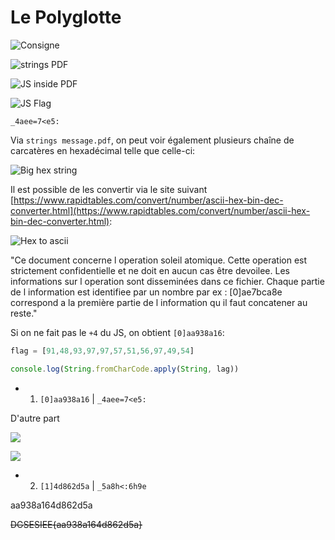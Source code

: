 # Le Polyglotte​

![Consigne](img/consigne.png)

![strings PDF](img/strings_PDF.png)

![JS inside PDF](img/js_PDF.png)

![JS Flag](img/js_pdf_flag.png)

`_4aee=7<e5:`


Via `strings message.pdf`, on peut voir également plusieurs chaîne de carcatères en hexadécimal telle que celle-ci: 

![Big hex string](img/bighex.png)

Il est possible de les convertir via le site suivant [https://www.rapidtables.com/convert/number/ascii-hex-bin-dec-converter.html](https://www.rapidtables.com/convert/number/ascii-hex-bin-dec-converter.html):

![Hex to ascii](img/hex_to_ascii.png)

"Ce document concerne l operation soleil atomique.
Cette operation est strictement confidentielle et ne doit en aucun cas être devoilee. 
Les informations sur l operation sont disseminées dans ce fichier.
Chaque partie de l information est identifiee par un nombre par ex : 
[0]ae7bca8e correspond a la première partie de l information qu il faut concatener au reste."

Si on ne fait pas le `+4` du JS, on obtient `[0]aa938a16`:

```js
flag = [91,48,93,97,97,57,51,56,97,49,54]

console.log(String.fromCharCode.apply(String, lag))
```

- 1. `[0]aa938a16` | `_4aee=7<e5:`

D'autre part

![](img/third.png)

![](img/second.png)


- 2. `[1]4d862d5a` | `_5a8h<:6h9e`

aa938a164d862d5a


~~DGSESIEE{aa938a164d862d5a}~~